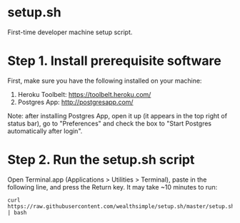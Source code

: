 # setup.sh
First-time developer machine setup script.

# Step 1. Install prerequisite software

First, make sure you have the following installed on your machine:

1. Heroku Toolbelt: https://toolbelt.heroku.com/
2. Postgres App: http://postgresapp.com/

Note: after installing Postgres App, open it up (it appears in the top right of status bar), go to "Preferences" and check the box to "Start Postgres automatically after login".

# Step 2. Run the setup.sh script

Open Terminal.app (Applications > Utilities > Terminal), paste in the following line, and press the Return key. It may take ~10 minutes to run:

    curl https://raw.githubusercontent.com/wealthsimple/setup.sh/master/setup.sh | bash
